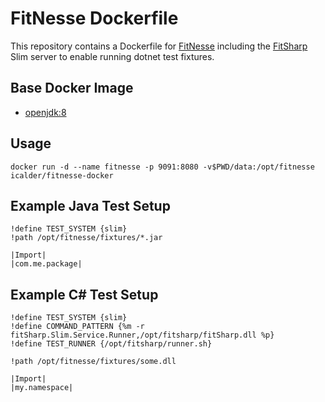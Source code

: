 # FitNesse Dockerfile

This repository contains a Dockerfile for [FitNesse](http://www.fitnesse.org/) including the [FitSharp](https://github.com/jediwhale/fitsharp) Slim server to enable running dotnet test fixtures.

## Base Docker Image
 * [openjdk:8](https://github.com/docker-library/openjdk)

## Usage
    docker run -d --name fitnesse -p 9091:8080 -v$PWD/data:/opt/fitnesse icalder/fitnesse-docker

## Example Java Test Setup
```
!define TEST_SYSTEM {slim}
!path /opt/fitnesse/fixtures/*.jar

|Import|
|com.me.package|
```

## Example C# Test Setup
```
!define TEST_SYSTEM {slim}
!define COMMAND_PATTERN {%m -r fitSharp.Slim.Service.Runner,/opt/fitsharp/fitSharp.dll %p}
!define TEST_RUNNER {/opt/fitsharp/runner.sh}
 
!path /opt/fitnesse/fixtures/some.dll

|Import|
|my.namespace|
```

